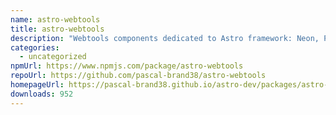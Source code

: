 ```yaml
---
name: astro-webtools
title: astro-webtools
description: "Webtools components dedicated to Astro framework: Neon, Polaroid, PostIt,..."
categories:
  - uncategorized
npmUrl: https://www.npmjs.com/package/astro-webtools
repoUrl: https://github.com/pascal-brand38/astro-webtools
homepageUrl: https://pascal-brand38.github.io/astro-dev/packages/astro-webtools
downloads: 952
---
```

